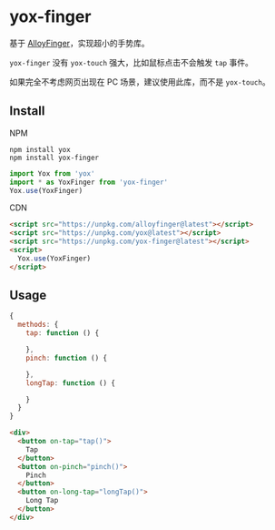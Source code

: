 # yox-finger

基于 [AlloyFinger](https://github.com/AlloyTeam/AlloyFinger)，实现超小的手势库。

`yox-finger` 没有 `yox-touch` 强大，比如鼠标点击不会触发 `tap` 事件。

如果完全不考虑网页出现在 PC 场景，建议使用此库，而不是 `yox-touch`。

## Install

NPM

```shell
npm install yox
npm install yox-finger
```

```js
import Yox from 'yox'
import * as YoxFinger from 'yox-finger'
Yox.use(YoxFinger)
```

CDN

```html
<script src="https://unpkg.com/alloyfinger@latest"></script>
<script src="https://unpkg.com/yox@latest"></script>
<script src="https://unpkg.com/yox-finger@latest"></script>
<script>
  Yox.use(YoxFinger)
</script>
```

## Usage

```js
{
  methods: {
    tap: function () {

    },
    pinch: function () {

    },
    longTap: function () {

    }
  }
}
```

```html
<div>
  <button on-tap="tap()">
    Tap
  </button>
  <button on-pinch="pinch()">
    Pinch
  </button>
  <button on-long-tap="longTap()">
    Long Tap
  </button>
</div>
```
